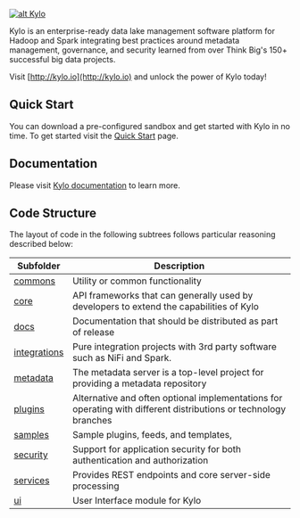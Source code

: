 [![alt Kylo](https://cloud.githubusercontent.com/assets/5693584/22863033/4976d7d2-f0ee-11e6-95ec-3a30e2162a3c.png)](http://kylo.io/)

Kylo is an enterprise-ready data lake management software platform for Hadoop and Spark integrating best practices around metadata management, governance, and security learned from over Think Big's 150+ successful big data projects.

Visit [http://kylo.io](http://kylo.io) and unlock the power of Kylo today!

## Quick Start
You can download a pre-configured sandbox and get started with Kylo in no time.
To get started visit the [Quick Start](http://kylo.io/quickstart.html) page.

## Documentation
Please visit [Kylo documentation](http://kylo.readthedocs.io/) to learn more.  

## Code Structure

The layout of code in the following subtrees follows particular reasoning described below: 

| Subfolder        | Description           |
| ------------- |-------------|
| [commons](commons) |  Utility or common functionality
| [core](core) | API frameworks that can generally used by developers to extend the capabilities of Kylo
| [docs](docs) | Documentation that should be distributed as part of release
| [integrations](integrations) | Pure integration projects with 3rd party software such as NiFi and Spark. 
| [metadata](metadata) | The metadata server is a top-level project for providing a metadata repository
| [plugins](plugins) | Alternative and often optional implementations for operating with different distributions or technology branches
| [samples](samples) | Sample plugins, feeds, and templates,
| [security](security) | Support for application security for both authentication and authorization
| [services](services) | Provides REST endpoints and core server-side processing
| [ui](ui) | User Interface module for Kylo
